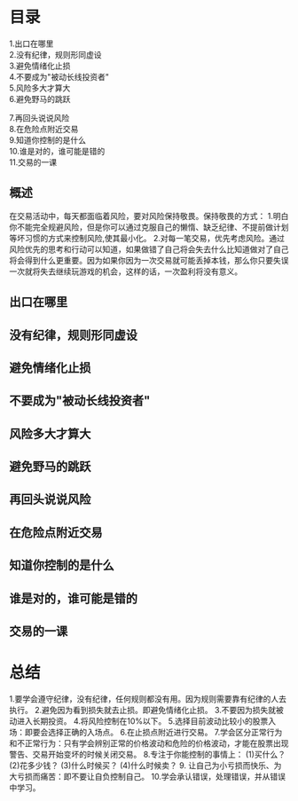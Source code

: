 # 目录
1.出口在哪里   
2.没有纪律，规则形同虚设   
3.避免情绪化止损   
4.不要成为"被动长线投资者"  
5.风险多大才算大  
6.避免野马的跳跃  

7.再回头说说风险   
8.在危险点附近交易   
9.知道你控制的是什么   
10.谁是对的，谁可能是错的  
11.交易的一课   
## 概述
  在交易活动中，每天都面临着风险，要对风险保持敬畏。保持敬畏的方式：
  1.明白你不能完全规避风险，但是你可以通过克服自己的懒惰、缺乏纪律、不提前做计划等坏习惯的方式来控制风险,使其最小化。
  2.对每一笔交易，优先考虑风险。通过风险优先的思考和行动可以知道，如果做错了自己将会失去什么比知道做对了自己将会得到什么更重要。因为如果你因为一次交易就可能丢掉本钱，那么你只要失误一次就将失去继续玩游戏的机会，这样的话，一次盈利将没有意义。
  
## 出口在哪里
## 没有纪律，规则形同虚设
## 避免情绪化止损
## 不要成为"被动长线投资者"
## 风险多大才算大
## 避免野马的跳跃

## 再回头说说风险
## 在危险点附近交易
## 知道你控制的是什么
## 谁是对的，谁可能是错的
## 交易的一课

# 总结
1.要学会遵守纪律，没有纪律，任何规则都没有用。因为规则需要靠有纪律的人去执行。
2.避免因为看到损失就去止损。即避免情绪化止损。
3.不要因为损失就被动进入长期投资。
4.将风险控制在10%以下。
5.选择目前波动比较小的股票入场：即要会选择正确的入场点。
6.在止损点附近进行交易。
7.学会区分正常行为和不正常行为：只有学会辨别正常的价格波动和危险的价格波动，才能在股票出现警告、交易开始变坏的时候关闭交易。
8.专注于你能控制的事情上：
(1)买什么？
(2)花多少钱？
(3)什么时候买？
(4)什么时候卖？
9. 让自己为小亏损而快乐、为大亏损而痛苦：即不要让自负控制自己。
10.学会承认错误，处理错误，并从错误中学习。
